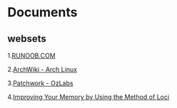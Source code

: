 # Documents

## websets

1.[RUNOOB.COM](https://www.runoob.com/ "菜鸟教程(www.runoob.com)提供了编程的基础技术教程, 介绍了HTML、CSS、Javascript、Python，Java，Ruby，C，PHP , MySQL等各种编程语言的基础知识。 同时本站中也提供了大量的在线实例，通过实例，您可以更好的学习编程。")

2.[ArchWiki - Arch Linux](https://wiki.archlinux.org/)

3.[Patchwork - OzLabs](https://patchwork.ozlabs.org/)

4.[Improving Your Memory by Using the Method of Loci](https://www.verywellhealth.com/will-the-method-of-loci-mnemonic-improve-your-memory-98411#:~:text=How%20Does%20the%20Method%20of%20Loci%20Work%3F%20The,plural%20form%20of%20the%20word%20locus%20%28i.e.%2C%20location%29.)
